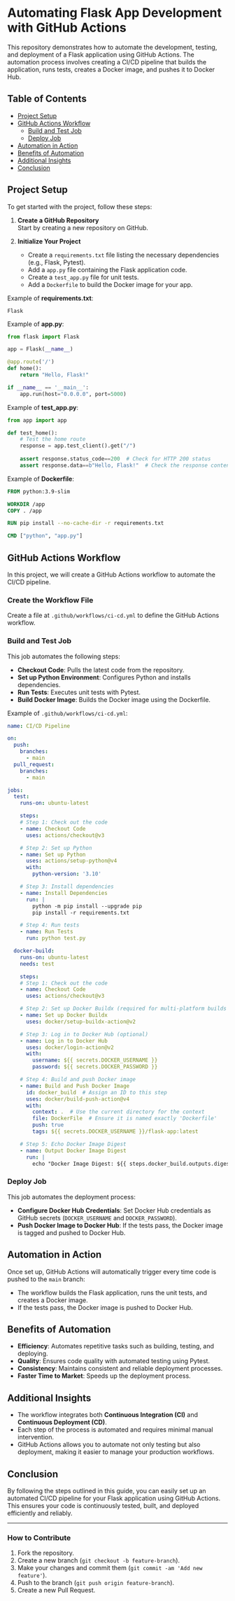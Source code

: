
# Automating Flask App Development with GitHub Actions

This repository demonstrates how to automate the development, testing, and deployment of a Flask application using GitHub Actions. The automation process involves creating a CI/CD pipeline that builds the application, runs tests, creates a Docker image, and pushes it to Docker Hub.

## Table of Contents

- [Project Setup](#project-setup)
- [GitHub Actions Workflow](#github-actions-workflow)
  - [Build and Test Job](#build-and-test-job)
  - [Deploy Job](#deploy-job)
- [Automation in Action](#automation-in-action)
- [Benefits of Automation](#benefits-of-automation)
- [Additional Insights](#additional-insights)
- [Conclusion](#conclusion)

## Project Setup

To get started with the project, follow these steps:

1. **Create a GitHub Repository**  
   Start by creating a new repository on GitHub.

2. **Initialize Your Project**  
   - Create a `requirements.txt` file listing the necessary dependencies (e.g., Flask, Pytest).
   - Add a `app.py` file containing the Flask application code.
   - Create a `test_app.py` file for unit tests.
   - Add a `Dockerfile` to build the Docker image for your app.

Example of **requirements.txt**:
```
Flask
```

Example of **app.py**:
```python
from flask import Flask

app = Flask(__name__)

@app.route('/')
def home():
    return "Hello, Flask!"

if __name__ == '__main__':
    app.run(host="0.0.0.0", port=5000)

```

Example of **test_app.py**:
```python
from app import app

def test_home():
    # Test the home route
    response = app.test_client().get("/")
    
    assert response.status_code==200  # Check for HTTP 200 status
    assert response.data==b"Hello, Flask!"  # Check the response content

```

Example of **Dockerfile**:
```Dockerfile
FROM python:3.9-slim

WORKDIR /app
COPY . /app

RUN pip install --no-cache-dir -r requirements.txt

CMD ["python", "app.py"]
```

## GitHub Actions Workflow

In this project, we will create a GitHub Actions workflow to automate the CI/CD pipeline.

### Create the Workflow File

Create a file at `.github/workflows/ci-cd.yml` to define the GitHub Actions workflow.

### Build and Test Job

This job automates the following steps:
- **Checkout Code**: Pulls the latest code from the repository.
- **Set up Python Environment**: Configures Python and installs dependencies.
- **Run Tests**: Executes unit tests with Pytest.
- **Build Docker Image**: Builds the Docker image using the Dockerfile.

Example of `.github/workflows/ci-cd.yml`:

```yaml
name: CI/CD Pipeline

on:
  push:
    branches:
      - main
  pull_request:
    branches:
      - main

jobs:
  test:
    runs-on: ubuntu-latest

    steps:
    # Step 1: Check out the code
    - name: Checkout Code
      uses: actions/checkout@v3

    # Step 2: Set up Python
    - name: Set up Python
      uses: actions/setup-python@v4
      with:
        python-version: '3.10'

    # Step 3: Install dependencies
    - name: Install Dependencies
      run: |
        python -m pip install --upgrade pip
        pip install -r requirements.txt

    # Step 4: Run tests
    - name: Run Tests
      run: python test.py

  docker-build:
    runs-on: ubuntu-latest
    needs: test

    steps:
    # Step 1: Check out the code
    - name: Checkout Code
      uses: actions/checkout@v3

    # Step 2: Set up Docker Buildx (required for multi-platform builds and pushing)
    - name: Set up Docker Buildx
      uses: docker/setup-buildx-action@v2

    # Step 3: Log in to Docker Hub (optional)
    - name: Log in to Docker Hub
      uses: docker/login-action@v2
      with:
        username: ${{ secrets.DOCKER_USERNAME }}
        password: ${{ secrets.DOCKER_PASSWORD }}

    # Step 4: Build and push Docker image
    - name: Build and Push Docker Image
      id: docker_build  # Assign an ID to this step
      uses: docker/build-push-action@v4
      with:
        context: .  # Use the current directory for the context
        file: DockerFile  # Ensure it is named exactly 'Dockerfile'
        push: true
        tags: ${{ secrets.DOCKER_USERNAME }}/flask-app:latest

    # Step 5: Echo Docker Image Digest
    - name: Output Docker Image Digest
      run: |
        echo "Docker Image Digest: ${{ steps.docker_build.outputs.digest }}"
```

### Deploy Job

This job automates the deployment process:
- **Configure Docker Hub Credentials**: Set Docker Hub credentials as GitHub secrets (`DOCKER_USERNAME` and `DOCKER_PASSWORD`).
- **Push Docker Image to Docker Hub**: If the tests pass, the Docker image is tagged and pushed to Docker Hub.

## Automation in Action

Once set up, GitHub Actions will automatically trigger every time code is pushed to the `main` branch:
- The workflow builds the Flask application, runs the unit tests, and creates a Docker image.
- If the tests pass, the Docker image is pushed to Docker Hub.

## Benefits of Automation

- **Efficiency**: Automates repetitive tasks such as building, testing, and deploying.
- **Quality**: Ensures code quality with automated testing using Pytest.
- **Consistency**: Maintains consistent and reliable deployment processes.
- **Faster Time to Market**: Speeds up the deployment process.

## Additional Insights

- The workflow integrates both **Continuous Integration (CI)** and **Continuous Deployment (CD)**.
- Each step of the process is automated and requires minimal manual intervention.
- GitHub Actions allows you to automate not only testing but also deployment, making it easier to manage your production workflows.

## Conclusion

By following the steps outlined in this guide, you can easily set up an automated CI/CD pipeline for your Flask application using GitHub Actions. This ensures your code is continuously tested, built, and deployed efficiently and reliably.

---

### How to Contribute

1. Fork the repository.
2. Create a new branch (`git checkout -b feature-branch`).
3. Make your changes and commit them (`git commit -am 'Add new feature'`).
4. Push to the branch (`git push origin feature-branch`).
5. Create a new Pull Request.


